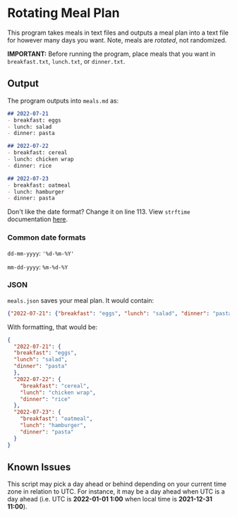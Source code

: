 # Rotating Meal Plan
This program takes meals in text files and outputs a meal plan into a text file for however many days you want. Note, meals are *rotated*, not randomized.

**IMPORTANT:** Before running the program, place meals that you want in `breakfast.txt`, `lunch.txt`, or `dinner.txt`.

## Output
The program outputs into `meals.md` as:

```markdown
## 2022-07-21
- breakfast: eggs
- lunch: salad
- dinner: pasta

## 2022-07-22
- breakfast: cereal
- lunch: chicken wrap
- dinner: rice

## 2022-07-23
- breakfast: oatmeal
- lunch: hamburger
- dinner: pasta
```

Don't like the date format? Change it on line 113. View `strftime` documentation [here](https://strftime.org).

### Common date formats
`dd-mm-yyyy`: `'%d-%m-%Y'`

`mm-dd-yyyy`: `%m-%d-%Y`

### JSON
`meals.json` saves your meal plan. It would contain:
```json
{"2022-07-21": {"breakfast": "eggs", "lunch": "salad", "dinner": "pasta"}, "2022-07-22": {"breakfast": "cereal", "lunch": "chicken wrap", "dinner": "rice"}, "2022-07-23": {"breakfast": "oatmeal", "lunch": "hamburger", "dinner": "pasta"}
```

With formatting, that would be:
```json
{
  "2022-07-21": {
  "breakfast": "eggs", 
  "lunch": "salad", 
  "dinner": "pasta"
  }, 
  "2022-07-22": {
    "breakfast": "cereal", 
    "lunch": "chicken wrap", 
    "dinner": "rice"
  }, 
  "2022-07-23": {
    "breakfast": "oatmeal", 
    "lunch": "hamburger", 
    "dinner": "pasta"
  }
}
```

## Known Issues
This script may pick a day ahead or behind depending on your current time zone in relation to UTC. For instance, it may be a day ahead when UTC is a day ahead (i.e. UTC is **2022-01-01 1:00** when local time is **2021-12-31 11:00**).
